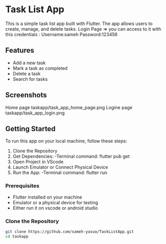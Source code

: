 # Task List App

This is a simple task list app built with Flutter. The app allows users to create, manage, and delete tasks.
Login Page => you can access to it with this credentials :
Username:sameh
Password:123456

## Features

- Add a new task
- Mark a task as completed
- Delete a task
- Search for tasks

## Screenshots

Home page taskapp/task_app_home_page.png 
Logine page taskapp/task_app_login.png

## Getting Started

To run this app on your local machine, follow these steps:
1) Clone the Repository
2) Get Dependencies:
   -Terminal command: flutter pub get
3) Open Project in VScode
4) Launch Emulator or Connect Physical Device
5) Run the App:
    -Terminal command: flutter run


### Prerequisites

- Flutter installed on your machine
- Emulator or a physical device for testing
- Either run it on vscode or android studio

### Clone the Repository

```bash
git clone https://github.com/sameh-yasuo/TaskListApp.git
cd taskapp

